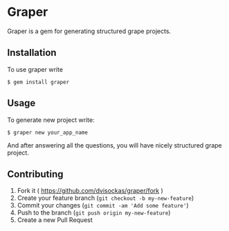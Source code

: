 # Graper

Graper is a gem for generating structured grape projects.

## Installation

To use graper write

    $ gem install graper

## Usage

To generate new project write:


    $ graper new your_app_name

And after answering all the questions, you will have nicely structured grape project.


## Contributing

1. Fork it ( https://github.com/dvisockas/graper/fork )
2. Create your feature branch (`git checkout -b my-new-feature`)
3. Commit your changes (`git commit -am 'Add some feature'`)
4. Push to the branch (`git push origin my-new-feature`)
5. Create a new Pull Request
